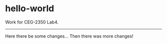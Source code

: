 # hello-world

Work for CEG-2350 Lab4.

----
Here there be some changes... Then there was more changes!
